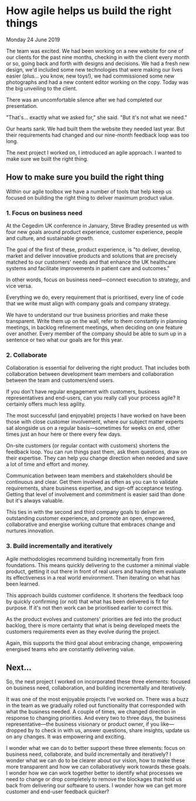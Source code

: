 # How agile helps us build the right things

Monday 24 June 2019

The team was excited. We had been working on a new website for one of our clients for the past nine months, checking in with the client every month or so, going back and forth with designs and decisions. We had a fresh new design, we'd included some new technologies that were making our lives easier (plus... you know, new toys!), we had commissioned some new photographs and had a new content editor working on the copy. Today was the big unveiling to the client.

There was an uncomfortable silence after we had completed our presentation.

"That's... exactly what we asked for," she said. "But it's not what we need."

Our hearts sank. We had built them the website they needed last year. But their requirements had changed and our nine-month feedback loop was too long.

The next project I worked on, I introduced an agile approach. I wanted to make sure we built the right thing.


## How to make sure you build the right thing

Within our agile toolbox we have a number of tools that help keep us focused on building the right thing to deliver maximum product value.


### 1. Focus on business need

At the Cegedim UK conference in January, Steve Bradley presented us with four new goals around product experience, customer experience, people and culture, and sustainable growth.

The goal of the first of these, product experience, is "to deliver, develop, market and deliver innovative products and solutions that are precisely matched to our customers' needs and that enhance the UK healthcare systems and facilitate improvements in patient care and outcomes."

In other words, focus on business need—connect execution to strategy, and vice versa.

Everything we do, every requirement that is prioritised, every line of code that we write must align with company goals and company strategy.

We have to understand our true business priorities and make these transparent. Write them up on the wall, refer to them constantly in planning meetings, in backlog refinement meetings, when deciding on one feature over another. Every member of the company should be able to sum up in a sentence or two what our goals are for this year.


### 2. Collaborate

Collaboration is essential for delivering the right product. That includes both collaboration between development team members and collaboration between the team and customers/end users.

If you don't have regular engagement with customers, business representatives and end-users, can you really call your process agile? It certainly offers much less agility.

The most successful (and enjoyable) projects I have worked on have been those with close customer involvement, where our subject matter experts sat alongside us on a regular basis—sometimes for weeks on end, other times just an hour here or there every few days.

On-site customers (or regular contact with customers) shortens the feedback loop. You can run things past them, ask them questions, draw on their expertise. They can help you change direction when needed and save a lot of time and effort and money.

Communication between team members and stakeholders should be continuous and clear. Get them involved as often as you can to validate requirements, share business expertise, and sign-off acceptance testing. Getting that level of involvement and commitment is easier said than done but it's always valuable.

This ties in with the second and third company goals to deliver an outstanding customer experience, and promote an open, empowered, collaborative and energise working culture that embraces change and nurtures innovation.


### 3. Build incrementally and iteratively

Agile methodologies recommend building incrementally from firm foundations. This means quickly delivering to the customer a minimal viable product, getting it out there in front of real users and having them evaluate its effectiveness in a real world environment. Then iterating on what has been learned.

This approach builds customer confidence. It shortens the feedback loop by quickly confirming (or not) that what has been delivered is fit for purpose. If it's not then work can be prioritised earlier to correct this.

As the product evolves and customers' priorities are fed into the product backlog, there is more certainty that what is being developed meets the customers requirements even as they evolve during the project.

Again, this supports the third goal about embracing change, empowering energised teams who are constantly delivering value.


## Next...

So, the next project I worked on incorporated these three elements: focused on business need, collaboration, and building incrementally and iteratively.

It was one of the most enjoyable projects I've worked on. There was a buzz in the team as we gradually rolled out functionality that corresponded with what the business needed. A couple of times, we changed direction in response to changing priorities. And every two to three days, the business representative—the business visionary or product owner, if you like—dropped by to check in with us, answer questions, share insights, update us on any changes. It was empowering and exciting.

I wonder what we can do to better support these three elements: focus on business need, collaborate, and build incrementally and iteratively? I wonder what we can do to be clearer about our vision, how to make these more transparent and how we can collaboratively work towards these goals. I wonder how we can work together better to identify what processes we need to change or drop completely to remove the blockages that hold us back from delivering our software to users. I wonder how we can get more customer and end-user feedback quicker?